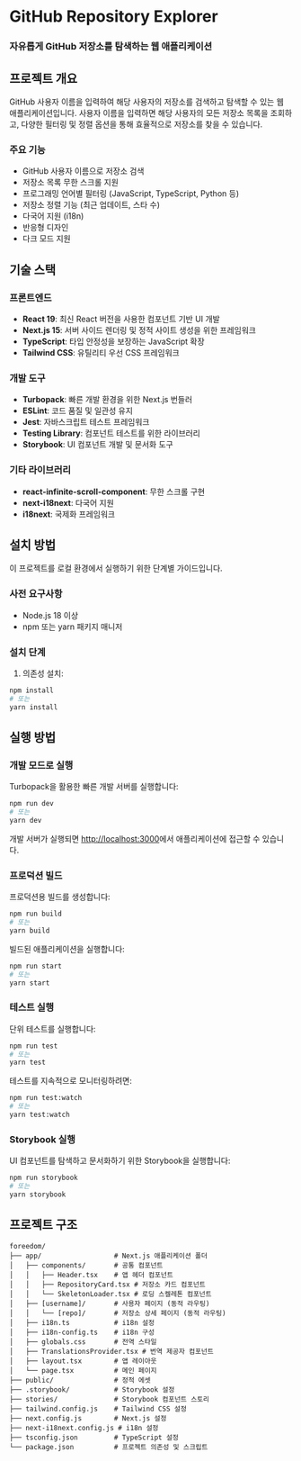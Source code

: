 # GitHub Repository Explorer

### 자유롭게 GitHub 저장소를 탐색하는 웹 애플리케이션

## 프로젝트 개요

GitHub 사용자 이름을 입력하여 해당 사용자의 저장소를 검색하고 탐색할 수 있는 웹 애플리케이션입니다. 사용자 이름을 입력하면 해당 사용자의 모든 저장소 목록을 조회하고, 다양한 필터링 및 정렬 옵션을 통해 효율적으로 저장소를 찾을 수 있습니다.

### 주요 기능

- GitHub 사용자 이름으로 저장소 검색
- 저장소 목록 무한 스크롤 지원
- 프로그래밍 언어별 필터링 (JavaScript, TypeScript, Python 등)
- 저장소 정렬 기능 (최근 업데이트, 스타 수)
- 다국어 지원 (i18n)
- 반응형 디자인
- 다크 모드 지원

## 기술 스택

### 프론트엔드

- **React 19**: 최신 React 버전을 사용한 컴포넌트 기반 UI 개발
- **Next.js 15**: 서버 사이드 렌더링 및 정적 사이트 생성을 위한 프레임워크
- **TypeScript**: 타입 안정성을 보장하는 JavaScript 확장
- **Tailwind CSS**: 유틸리티 우선 CSS 프레임워크

### 개발 도구

- **Turbopack**: 빠른 개발 환경을 위한 Next.js 번들러
- **ESLint**: 코드 품질 및 일관성 유지
- **Jest**: 자바스크립트 테스트 프레임워크
- **Testing Library**: 컴포넌트 테스트를 위한 라이브러리
- **Storybook**: UI 컴포넌트 개발 및 문서화 도구

### 기타 라이브러리

- **react-infinite-scroll-component**: 무한 스크롤 구현
- **next-i18next**: 다국어 지원
- **i18next**: 국제화 프레임워크

## 설치 방법

이 프로젝트를 로컬 환경에서 실행하기 위한 단계별 가이드입니다.

### 사전 요구사항

- Node.js 18 이상
- npm 또는 yarn 패키지 매니저

### 설치 단계

1. 의존성 설치:

```bash
npm install
# 또는
yarn install
```

## 실행 방법

### 개발 모드로 실행

Turbopack을 활용한 빠른 개발 서버를 실행합니다:

```bash
npm run dev
# 또는
yarn dev
```

개발 서버가 실행되면 [http://localhost:3000](http://localhost:3000)에서 애플리케이션에 접근할 수 있습니다.

### 프로덕션 빌드

프로덕션용 빌드를 생성합니다:

```bash
npm run build
# 또는
yarn build
```

빌드된 애플리케이션을 실행합니다:

```bash
npm run start
# 또는
yarn start
```

### 테스트 실행

단위 테스트를 실행합니다:

```bash
npm run test
# 또는
yarn test
```

테스트를 지속적으로 모니터링하려면:

```bash
npm run test:watch
# 또는
yarn test:watch
```

### Storybook 실행

UI 컴포넌트를 탐색하고 문서화하기 위한 Storybook을 실행합니다:

```bash
npm run storybook
# 또는
yarn storybook
```

## 프로젝트 구조

```
foreedom/
├── app/                  # Next.js 애플리케이션 폴더
│   ├── components/       # 공통 컴포넌트
│   │   ├── Header.tsx    # 앱 헤더 컴포넌트
│   │   ├── RepositoryCard.tsx # 저장소 카드 컴포넌트
│   │   └── SkeletonLoader.tsx # 로딩 스켈레톤 컴포넌트
│   ├── [username]/       # 사용자 페이지 (동적 라우팅)
│   │   └── [repo]/       # 저장소 상세 페이지 (동적 라우팅)
│   ├── i18n.ts           # i18n 설정
│   ├── i18n-config.ts    # i18n 구성
│   ├── globals.css       # 전역 스타일
│   ├── TranslationsProvider.tsx # 번역 제공자 컴포넌트
│   ├── layout.tsx        # 앱 레이아웃
│   └── page.tsx          # 메인 페이지
├── public/               # 정적 에셋
├── .storybook/           # Storybook 설정
├── stories/              # Storybook 컴포넌트 스토리
├── tailwind.config.js    # Tailwind CSS 설정
├── next.config.js        # Next.js 설정
├── next-i18next.config.js # i18n 설정
├── tsconfig.json         # TypeScript 설정
└── package.json          # 프로젝트 의존성 및 스크립트
```
